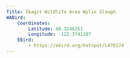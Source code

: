 ```yaml
---
Title: Skagit Wildlife Area Wylie Slough
WABird:
    Coordinates:
        Latitude: 48.3246351
        Longitude: -122.3741287
    EBird:
        - https://ebird.org/hotspot/L476174
---
```

